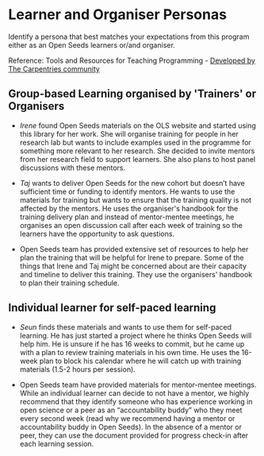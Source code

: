 # Learner and Organiser Personas

Identify a persona that best matches your expectations from this program either as an Open Seeds learners or/and organiser.

Reference: Tools and Resources for Teaching Programming - [Developed by The Carpentries community](https://teaching-programming.netlify.app/personas)


## Group-based Learning organised by 'Trainers' or Organisers

* *Irene* found Open Seeds materials on the OLS website and started using this library for her work. She will organise training for people in her research lab but wants to include examples used in the programme for something more relevant to her research. She decided to invite mentors from her research field to support learners. She also plans to host panel discussions with these mentors.

* *Taj* wants to deliver Open Seeds for the new cohort but doesn’t have sufficient time or funding to identify mentors. He wants to use the materials for training but wants to ensure that the training quality is not affected by the mentors. He uses the organiser's handbook for the training delivery plan and instead of mentor-mentee meetings, he organises an open discussion call after each week of training so the learners have the opportunity to ask questions.

* Open Seeds team has provided extensive set of resources to help her plan the training that will be helpful for Irene to prepare. Some of the things that Irene and Taj might be concerned about are their capacity and timeline to deliver this training. They use the organisers' handbook to plan their training schedule.

## Individual learner for self-paced learning

* *Seun* finds these materials and wants to use them for self-paced learning. He has just started a project where he thinks Open Seeds will help him. He is unsure if he has 16 weeks to commit, but he came up with a plan to review training materials in his own time. He uses the 16-week plan to block his calendar where he will catch up with training materials (1.5-2 hours per session).

* Open Seeds team have provided materials for mentor-mentee meetings. While an individual learner can decide to not have a mentor, we highly recommend that they identify someone who has experience working in open science or a peer as an “accountability buddy” who they meet every second week (read why we recommend having a mentor or accountability buddy in Open Seeds). In the absence of a mentor or peer, they can use the document provided for progress check-in after each learning session.
